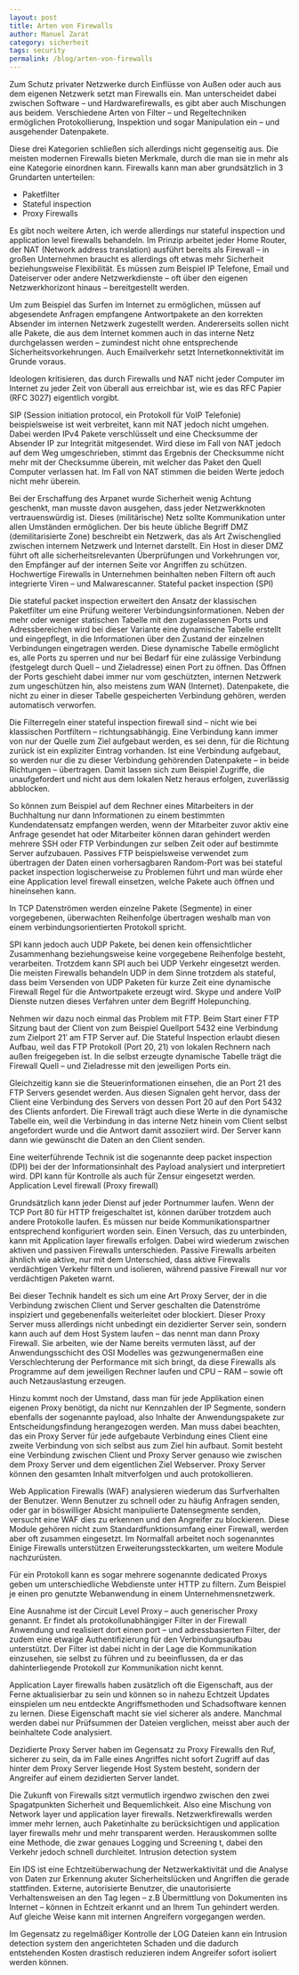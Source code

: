 ```yaml
---
layout: post
title: Arten von Firewalls
author: Manuel Zarat
category: sicherheit
tags: security
permalink: /blog/arten-von-firewalls
---
```


Zum Schutz privater Netzwerke durch Einflüsse von Außen oder auch aus dem eigenen Netzwerk setzt man Firewalls ein. Man unterscheidet dabei zwischen Software – und Hardwarefirewalls, es gibt aber auch Mischungen aus beidem. Verschiedene Arten von Filter – und Regeltechniken ermöglichen Protokollierung, Inspektion und sogar Manipulation ein – und ausgehender Datenpakete. 
<!--excerpt_separator-->
Diese drei Kategorien schließen sich allerdings nicht gegenseitig aus. Die meisten modernen Firewalls bieten Merkmale, durch die man sie in mehr als eine Kategorie einordnen kann. Firewalls kann man aber grundsätzlich in 3 Grundarten unterteilen:

- Paketfilter
- Stateful inspection
- Proxy Firewalls

Es gibt noch weitere Arten, ich werde allerdings nur stateful inspection und application level firewalls behandeln. Im Prinzip arbeitet jeder Home Router, der NAT (Network address translation) ausführt bereits als Firewall – in großen Unternehmen braucht es allerdings oft etwas mehr Sicherheit beziehungsweise Flexibilität. Es müssen zum Beispiel IP Telefone, Email und Dateiserver oder andere Netzwerkdienste – oft über den eigenen Netzwerkhorizont hinaus – bereitgestellt werden.

Um zum Beispiel das Surfen im Internet zu ermöglichen, müssen auf abgesendete Anfragen empfangene Antwortpakete an den korrekten Absender im internen Netzwerk zugestellt werden. Andererseits sollen nicht alle Pakete, die aus dem Internet kommen auch in das interne Netz durchgelassen werden – zumindest nicht ohne entsprechende Sicherheitsvorkehrungen. Auch Emailverkehr setzt Internetkonnektivität im Grunde voraus.

Ideologen kritisieren, das durch Firewalls und NAT nicht jeder Computer im Internet zu jeder Zeit von überall aus erreichbar ist, wie es das RFC Papier (RFC 3027) eigentlich vorgibt.

SIP (Session initiation protocol, ein Protokoll für VoIP Telefonie) beispielsweise ist weit verbreitet, kann mit NAT jedoch nicht umgehen. Dabei werden IPv4 Pakete verschlüsselt und eine Checksumme der Absender IP zur Integrität mitgesendet. Wird diese im Fall von NAT jedoch auf dem Weg umgeschrieben, stimmt das Ergebnis der Checksumme nicht mehr mit der Checksumme überein, mit welcher das Paket den Quell Computer verlassen hat. Im Fall von NAT stimmen die beiden Werte jedoch nicht mehr überein.

Bei der Erschaffung des Arpanet wurde Sicherheit wenig Achtung geschenkt, man musste davon ausgehen, dass jeder Netzwerkknoten vertrauenswürdig ist. Dieses (militärische) Netz sollte Kommunikation unter allen Umständen ermöglichen. Der bis heute übliche Begriff DMZ (demilitarisierte Zone) beschreibt ein Netzwerk, das als Art Zwischenglied zwischen internem Netzwerk und Internet darstellt. Ein Host in dieser DMZ führt oft alle sicherheitsrelevanten Überprüfungen und Vorkehrungen vor, den Empfänger auf der internen Seite vor Angriffen zu schützen. Hochwertige Firewalls in Unternehmen beinhalten neben Filtern oft auch integrierte Viren – und Malwarescanner.
Stateful packet inspection (SPI)

Die stateful packet inspection erweitert den Ansatz der klassischen Paketfilter um eine Prüfung weiterer Verbindungsinformationen. Neben der mehr oder weniger statischen Tabelle mit den zugelassenen Ports und Adressbereichen wird bei dieser Variante eine dynamische Tabelle erstellt und eingepflegt, in die Informationen über den Zustand der einzelnen Verbindungen eingetragen werden. Diese dynamische Tabelle ermöglicht es, alle Ports zu sperren und nur bei Bedarf für eine zulässige Verbindung (festgelegt durch Quell – und Zieladresse) einen Port zu öffnen. Das Öffnen der Ports geschieht dabei immer nur vom geschützten, internen Netzwerk zum ungeschützen hin, also meistens zum WAN (Internet). Datenpakete, die nicht zu einer in dieser Tabelle gespeicherten Verbindung gehören, werden automatisch verworfen.

Die Filterregeln einer stateful inspection firewall sind – nicht wie bei klassischen Portfiltern – richtungsabhängig. Eine Verbindung kann immer von nur der Quelle zum Ziel aufgebaut werden, es sei denn, für die Richtung zurück ist ein expliziter Eintrag vorhanden. Ist eine Verbindung aufgebaut, so werden nur die zu dieser Verbindung gehörenden Datenpakete – in beide Richtungen  – übertragen. Damit lassen sich zum Beispiel Zugriffe, die unaufgefordert und nicht aus dem lokalen Netz heraus erfolgen, zuverlässig abblocken.

So können zum Beispiel auf dem Rechner eines Mitarbeiters in der Buchhaltung nur dann Informationen zu einem bestimmten Kundendatensatz empfangen werden, wenn der Mitarbeiter zuvor aktiv eine Anfrage gesendet hat oder Mitarbeiter können daran gehindert werden mehrere  SSH oder FTP Verbindungen zur selben Zeit oder auf bestimmte Server aufzubauen. Passives FTP beispielsweise verwendet zum übertragen der Daten einen vorhersagbaren Random-Port was bei stateful packet inspection logischerweise zu Problemen führt und man würde eher eine Application level firewall einsetzen, welche Pakete auch öffnen und hineinsehen kann.

In TCP Datenströmen werden einzelne Pakete (Segmente) in einer vorgegebenen, überwachten Reihenfolge übertragen weshalb man von einem verbindungsorientierten Protokoll spricht.

SPI kann jedoch auch UDP Pakete, bei denen kein offensichtlicher Zusammenhang beziehungsweise keine vorgegebene Reihenfolge besteht, verarbeiten. Trotzdem kann SPI auch bei UDP Verkehr eingesetzt werden. Die meisten Firewalls behandeln UDP in dem Sinne trotzdem als stateful, dass beim Versenden von UDP Paketen für kurze Zeit eine dynamische Firewall Regel für die Antwortpakete erzeugt wird. Skype und andere VoIP Dienste nutzen dieses Verfahren unter dem Begriff Holepunching.

Nehmen wir dazu noch einmal das Problem mit FTP. Beim Start einer FTP Sitzung baut der Client von zum Beispiel Quellport 5432 eine Verbindung zum Zielport 21′ am FTP Server auf. Die Stateful Inspection erlaubt diesen Aufbau, weil das FTP Protokoll (Port 20, 21) von lokalen Rechnern nach außen freigegeben ist. In die selbst erzeugte dynamische Tabelle trägt die Firewall Quell – und Zieladresse mit den jeweiligen Ports ein.

Gleichzeitig kann sie die Steuerinformationen einsehen, die an Port 21 des FTP Servers gesendet werden. Aus diesen Signalen geht hervor, dass der Client eine Verbindung des Servers von dessen Port 20 auf den Port 5432 des Clients anfordert. Die Firewall trägt auch diese Werte in die dynamische Tabelle ein, weil die Verbindung in das interne Netz hinein vom Client selbst angefordert wurde und die Antwort damit assoziiert wird. Der Server kann dann wie gewünscht die Daten an den Client senden.

Eine weiterführende Technik ist die sogenannte deep packet inspection (DPI) bei der der Informationsinhalt des Payload analysiert und interpretiert wird. DPI kann für Kontrolle als auch für Zensur eingesetzt werden.
Application Level firewall (Proxy firewall)

Grundsätzlich kann jeder Dienst auf jeder Portnummer laufen. Wenn der TCP Port 80 für HTTP freigeschaltet ist, können darüber trotzdem auch andere Protokolle laufen. Es müssen nur beide Kommunikationspartner entsprechend konfiguriert worden sein. Einen Versuch, das zu unterbinden, kann mit Application layer firewalls erfolgen. Dabei wird wiederum zwischen aktiven und passiven Firewalls unterschieden. Passive Firewalls arbeiten ähnlich wie aktive, nur mit dem Unterschied, dass aktive Firewalls verdächtigen Verkehr filtern und isolieren, während passive Firewall nur vor verdächtigen Paketen warnt.

Bei dieser Technik handelt es sich um eine Art Proxy Server, der in die Verbindung zwischen Client und Server geschalten die Datenströme inspiziert und  gegebenenfalls weiterleitet oder blockiert. Dieser Proxy Server muss allerdings nicht unbedingt ein dezidierter Server sein, sondern kann auch auf dem Host System laufen – das nennt man dann Proxy Firewall. Sie arbeiten, wie der Name bereits vermuten lässt, auf der Anwendungsschicht des OSI Modelles was gezwungenermaßen eine Verschlechterung der Performance mit sich bringt, da diese Firewalls als Programme auf dem jeweiligen Rechner laufen und CPU – RAM – sowie oft auch Netzauslastung erzeugen.

Hinzu kommt noch der Umstand, dass man für jede Applikation einen eigenen Proxy benötigt, da nicht nur Kennzahlen der IP Segmente, sondern ebenfalls der sogenannte payload, also Inhalte der Anwendungspakete zur Entscheidungsfindung herangezogen werden. Man muss dabei beachten, das ein Proxy Server für jede aufgebaute Verbindung eines Client eine zweite Verbindung von sich selbst aus zum Ziel hin aufbaut. Somit besteht eine Verbindung zwischen Client und Proxy Server genauso wie zwischen dem Proxy Server und dem eigentlichen Ziel Webserver. Proxy Server können den gesamten Inhalt mitverfolgen und auch protokollieren.

Web Application Firewalls (WAF) analysieren wiederum das Surfverhalten der Benutzer. Wenn Benutzer zu schnell oder zu häufig Anfragen senden, oder gar in böswilliger Absicht manipulierte Datensegmente senden, versucht eine WAF dies zu erkennen und den Angreifer zu blockieren. Diese Module gehören nicht zum Standardfunktionsumfang einer Firewall, werden aber oft zusammen eingesetzt. Im Normalfall arbeitet noch sogenanntes  Einige Firewalls unterstützen Erweiterungssteckkarten, um weitere Module nachzurüsten.

Für ein Protokoll kann es sogar mehrere sogenannte dedicated Proxys geben um unterschiedliche Webdienste unter HTTP zu filtern. Zum Beispiel je einen pro genutzte Webanwendung in einem Unternehmensnetzwerk.

Eine Ausnahme ist der Circuit Level Proxy – auch generischer Proxy genannt. Er findet als protokollunabhängiger Filter in der Firewall Anwendung und realisiert dort einen port – und adressbasierten Filter, der zudem eine etwaige Authentifizierung für den Verbindungsaufbau unterstützt. Der Filter ist dabei nicht in der Lage die Kommunikation einzusehen, sie selbst zu führen und zu beeinflussen, da er das dahinterliegende Protokoll zur Kommunikation nicht kennt.

Application Layer firewalls haben zusätzlich oft die Eigenschaft, aus der Ferne aktualisierbar zu sein und können so in nahezu Echtzeit Updates einspielen um neu entdeckte Angriffsmethoden und Schadsoftware kennen zu lernen. Diese Eigenschaft macht sie viel sicherer als andere. Manchmal werden dabei nur Prüfsummen der Dateien verglichen, meisst aber auch der beinhaltete Code analysiert.

Dezidierte Proxy Server haben im Gegensatz zu Proxy Firewalls den Ruf, sicherer zu sein, da im Falle eines Angriffes nicht sofort Zugriff auf das hinter dem Proxy Server liegende Host System besteht, sondern der Angreifer auf einem dezidierten Server landet.

Die Zukunft von Firewalls sitzt vermutlich irgendwo zwischen den zwei Spagatpunkten Sicherheit und Bequemlichkeit. Also eine Mischung von Network layer und application layer firewalls. Netzwerkfirewalls werden immer mehr lernen, auch Paketinhalte zu berücksichtigen und application layer firewalls mehr und mehr transparent werden. Herauskommen sollte eine Methode, die zwar genaues Logging und Screening t, dabei den Verkehr jedoch schnell durchleitet.
Intrusion detection system

Ein IDS ist eine Echtzeitüberwachung der Netzwerkaktivität und die Analyse von Daten zur Erkennung akuter Sicherheitslücken und Angriffen die gerade stattfinden. Externe, autorisierte Benutzer, die unautorisierte Verhaltensweisen an den Tag legen – z.B Übermittlung von Dokumenten ins Internet – können in Echtzeit erkannt und an Ihrem Tun gehindert werden. Auf gleiche Weise kann mit internen Angreifern vorgegangen werden.

Im Gegensatz zu regelmäßiger Kontrolle der LOG Dateien kann ein Intrusion detection system den angerichteten Schaden und die dadurch entstehenden Kosten drastisch reduzieren indem Angreifer sofort isoliert werden können.
